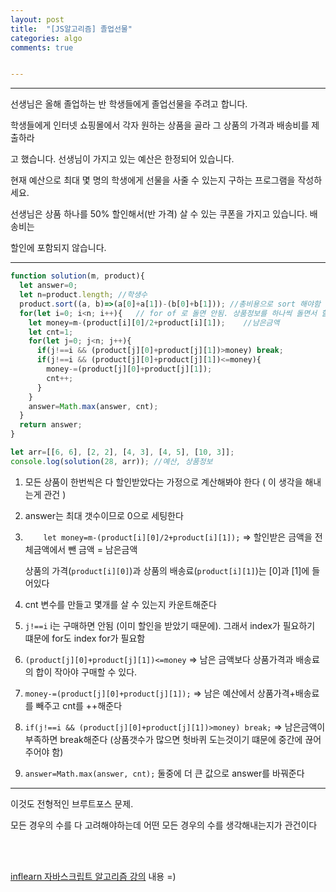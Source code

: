 ```yaml
---
layout: post
title:  "[JS알고리즘] 졸업선물"
categories: algo 
comments: true


---
```






---

선생님은 올해 졸업하는 반 학생들에게 졸업선물을 주려고 합니다.

학생들에게 인터넷 쇼핑몰에서 각자 원하는 상품을 골라 그 상품의 가격과 배송비를 제출하라

고 했습니다. 선생님이 가지고 있는 예산은 한정되어 있습니다.

현재 예산으로 최대 몇 명의 학생에게 선물을 사줄 수 있는지 구하는 프로그램을 작성하세요.

선생님은 상품 하나를 50% 할인해서(반 가격) 살 수 있는 쿠폰을 가지고 있습니다. 배송비는

할인에 포함되지 않습니다.

---





~~~javascript
function solution(m, product){
  let answer=0;
  let n=product.length;	//학생수
  product.sort((a, b)=>(a[0]+a[1])-(b[0]+b[1])); //총비용으로 sort 해야함
  for(let i=0; i<n; i++){	// for of 로 돌면 안됨. 상품정보를 하나씩 돌면서 할인받는다고 가정해봄
    let money=m-(product[i][0]/2+product[i][1]);	//남은금액
    let cnt=1;
    for(let j=0; j<n; j++){
      if(j!==i && (product[j][0]+product[j][1])>money) break;
      if(j!==i && (product[j][0]+product[j][1])<=money){
        money-=(product[j][0]+product[j][1]);
        cnt++;
      }
    }
    answer=Math.max(answer, cnt);
  }  
  return answer;
}

let arr=[[6, 6], [2, 2], [4, 3], [4, 5], [10, 3]];
console.log(solution(28, arr));	//예산, 상품정보
~~~



1. 모든 상품이 한번씩은 다 할인받았다는 가정으로 계산해봐야 한다 ( 이 생각을 해내는게 관건 )

2. answer는 최대 갯수이므로 0으로 세팅한다

3. `    let money=m-(product[i][0]/2+product[i][1]);` => 할인받은 금액을 전체금액에서 뺀 금액 = 남은금액

   상품의 가격(`product[i][0]`)과 상품의 배송료(`product[i][1]`)는 [0]과 [1]에 들어있다

4. cnt 변수를 만들고 몇개를 살 수 있는지 카운트해준다

5. `j!==i` i는 구매하면 안됨 (이미 할인을 받았기 때문에). 그래서 index가 필요하기 떄문에 for도 index for가 필요함

6. `(product[j][0]+product[j][1])<=money` => 남은 금액보다 상품가격과 배송료의 합이 작아야 구매할 수 있다.

7. `money-=(product[j][0]+product[j][1]);` => 남은 예산에서 상품가격+배송료를 빼주고 cnt를 ++해준다

8. `if(j!==i && (product[j][0]+product[j][1])>money) break;` => 남은금액이 부족하면 break해준다 (상품갯수가 많으면 헛바퀴 도는것이기 떄문에 중간에 끊어주어야 함)

9. `answer=Math.max(answer, cnt);` 둘중에 더 큰 값으로 answer를 바꿔준다

---

이것도 전형적인 브루트포스 문제.

모든 경우의 수를 다 고려해야하는데 어떤 모든 경우의 수를 생각해내는지가 관건이다 

<br>

<br>

[inflearn 자바스크립트 알고리즘 강의](https://www.inflearn.com/course/%EC%9E%90%EB%B0%94%EC%8A%A4%ED%81%AC%EB%A6%BD%ED%8A%B8-%EC%95%8C%EA%B3%A0%EB%A6%AC%EC%A6%98-%EB%AC%B8%EC%A0%9C%ED%92%80%EC%9D%B4/dashboard) 내용 =)